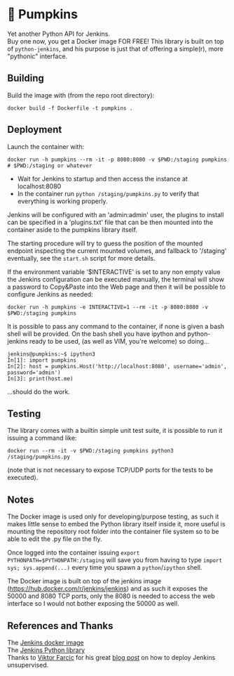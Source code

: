 # 🎃 Pumpkins
Yet another Python API for Jenkins.  
Buy one now, you get a Docker image FOR FREE!
This library is built on top of `python-jenkins`, and his purpose is just that of offering a simple(r), more "pythonic" interface.

## Building
Build the image with (from the repo root directory):

`docker build -f Dockerfile -t pumpkins .`

## Deployment
Launch the container with:

`docker run -h pumpkins --rm -it -p 8080:8080 -v $PWD:/staging pumpkins # $PWD:/staging or whatever`

- Wait for Jenkins to startup and then access the instance at localhost:8080
- In the container run `python /staging/pumpkins.py` to verify that everything is working properly.

Jenkins will be configured with an 'admin:admin' user, the plugins to install can be specified in a
'plugins.txt' file that can be then mounted into the container aside to the pumpkins library itself.

The starting procedure will try to guess the position of the mounted endpoint inspecting the current
mounted volumes, and fallback to '/staging' eventually, see the `start.sh` script for more details.

If the environment variable '$INTERACTIVE' is set to any non empty value the Jenkins configuration can be
executed manually, the terminal will show a password to Copy&Paste into the Web page and then it will be
possible to configure Jenkins as needed:

`docker run -h pumpkins -e INTERACTIVE=1 --rm -it -p 8080:8080 -v $PWD:/staging pumpkins`

It is possible to pass any command to the container, if none is given a bash shell will be provided.
On the bash shell you have ipython and python-jenkins ready to be used,
(as well as VIM, you're welcome) so doing...
```
jenkins@pumpkins:~$ ipython3
In[1]: import pumpkins
In[2]: host = pumpkins.Host('http://localhost:8080', username='admin', password='admin')
In[3]: print(host.me)
```
...should do the work.

## Testing
The library comes with a builtin simple unit test suite, it is possible to run it issuing a command like:

`docker run --rm -it -v $PWD:/staging pumpkins python3 /staging/pumpkins.py`

(note that is not necessary to expose TCP/UDP ports for the tests to be executed).

## Notes
The Docker image is used only for developing/purpose testing, as such it makes little sense to embed
the Python library itself inside it, more useful is mounting the repository root folder
into the container file system so to be able to edit the .py file on the fly.

Once logged into the container issuing `export PYTHONPATH=$PYTHONPATH:/staging` will save you from
having to type `import sys; sys.append(...)` every time you spawn a `python`/`ipython` shell.

The Docker image is built on top of the jenkins image (https://hub.docker.com/r/jenkins/jenkins) and as such
it exposes the 50000 and 8080 TCP ports, only the 8080 is needed to access the web interface so
I would not bother exposing the 50000 as well.

## References and Thanks
The [Jenkins docker image](https://hub.docker.com/r/jenkins/jenkins)  
The [Jenkins Python library](https://python-jenkins.readthedocs.io)  
Thanks to [Viktor Farcic](https://technologyconversations.com/author/technologyconversations) for his great [blog post](https://technologyconversations.com/2017/06/16/automating-jenkins-docker-setup) on how to deploy Jenkins unsupervised.
